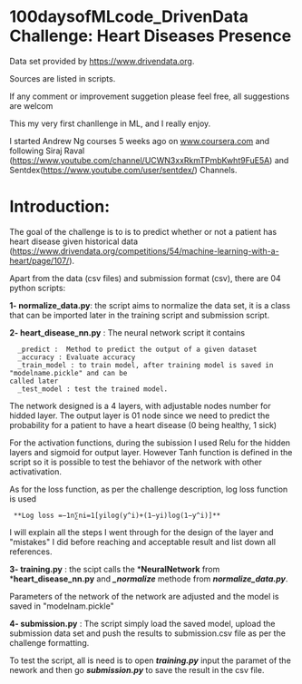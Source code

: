 # 100daysofMLcode_DrivenData Challenge: Heart Diseases Presence

Data set provided by https://www.drivendata.org.

Sources are listed in scripts.

If any comment or improvement suggetion please feel free, all suggestions are welcom


This my very first chanllenge in ML, and I really enjoy.

I started Andrew Ng courses 5 weeks ago on www.coursera.com and following Siraj Raval (https://www.youtube.com/channel/UCWN3xxRkmTPmbKwht9FuE5A) and Sentdex(https://www.youtube.com/user/sentdex/)  Channels.


# Introduction:

The goal of the challenge is to is to predict whether or not a patient has heart disease given historical data (https://www.drivendata.org/competitions/54/machine-learning-with-a-heart/page/107/).

Apart from the data (csv files) and submission format (csv), there are 04 python scripts:

**1- normalize_data.py**: the script aims to normalize the data set, it is a class that can be imported later in the training script and submission script.

**2- heart_disease_nn.py** : The neural network script it contains
        
      _predict :  Method to predict the output of a given dataset
      _accuracy : Evaluate accuracy
      _train_model : to train model, after training model is saved in "modelname.pickle" and can be                                                   called later
      _test_model : test the trained model.
                            
 The network designed is a 4 layers, with adjustable nodes number for hidded layer. The output layer is 01 node since we need to predict the probability for a patient to have a heart disease (0 being healthy, 1 sick)
 
 For the activation functions, during the subission I used Relu for the hidden layers and sigmoid for output layer.
 However Tanh function is defined in the script so it is possible to test the behiavor of the network with other activativation.
 
 As for the loss function, as per the challenge description, log loss function is used 
 
     **Log loss =−1n∑ni=1[yilog(y^i)+(1−yi)log(1−y^i)]**
                            
I will explain all the steps I went through for the design of the layer and "mistakes" I did before reaching and acceptable result and list down all references.

  **3- training.py** : the scipt calls the ***NeuralNetwork** from ***heart_disease_nn.py** and ***_normalize*** methode from ***normalize_data.py***.
 
 Parameters of the network of the network are adjusted and the model is saved in "modelnam.pickle"
 
  **4- submission.py** :  The script simply load the saved model, upload the submission data set and push the results to submission.csv file as per the challenge formatting.
                            
To test the script, all is need is to open ***training.py*** input the paramet of the nework and then go ***submission.py*** to save the result in the csv file.

